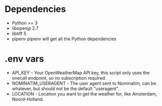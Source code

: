 # Dependencies
- Python >= 3
- libopenjp 2.7
- libtiff 5
- pipenv
pipenv will get all the Python dependencies

# .env vars
- API_KEY - Your OpenWeatherMap API key, this script only uses the onecall endpoint, so no subscription required.
- NOMINATIM_USERAGENT - The user agent sent to Nominatim, can be whatever, but should not be the default "useragent".
- LOCATION - Location you want to get the weather for, like Amsterdam, Noord-Holland.
